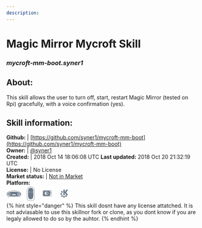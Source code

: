 ```yaml
---    
description:   
---    
```

# Magic Mirror Mycroft Skill  
### _mycroft-mm-boot.syner1_  
## About:  
This skill allows the user to turn off, start, restart Magic Mirror (tested on Rpi) gracefully, with a voice confirmation (yes).

## Skill information:  
**Github:** | [https://github.com/syner1/mycroft-mm-boot](https://github.com/syner1/mycroft-mm-boot)  
**Owner:** | [@syner1](https://github.com/syner1)  
**Created:** | 2018 Oct 14 18:06:08 UTC  **Last updated:** 2018 Oct 20 21:32:19 UTC  
**License:** | No License  
**Market status:** | [Not in Market](https://market.mycroft.ai/skill/)  
**Platform:**  
 ![](../.gitbook/assets/mark-1-icon.png)  ![](../.gitbook/assets/mark-2-icon.png)  ![](../.gitbook/assets/picroft-icon.png)  ![](../.gitbook/assets/kde.png)   
{% hint style="danger" %}
This skill dosnt have any license attatched. It is not adviasable to use this skillnor fork or clone, as you dont know if you are legaly allowed to do so by the auhtor.
{% endhint %}

